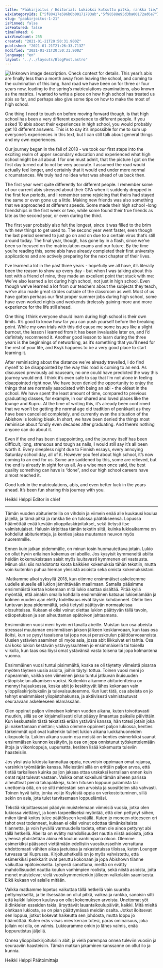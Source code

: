 ```yaml
---
title: "Pääkirjoitus / Editorial: Lukioksi kutsuttu pitkä, rankka tie/The long, hard road called high school"
wixCategoryIds: ["5f80417e596b6b00171783ab","5f90588e95d3ba00172ad6e7"]
slug: "paakirjoitus-1-21"
isPinned: false
isFeatured: false
timeToRead: 6
wixViewCount: 255
created: "2021-01-21T20:50:31.900Z"
published: "2021-01-21T21:26:33.713Z"
modified: "2021-01-21T20:50:31.900Z"
language: "en"
layout: "../../layouts/BlogPost.astro"
---
```


![Unknown image description. Check context for details.](https://static.wixstatic.com/media/18093e_c049480e23c24fa4a0b9e517f8fd3e19~mv2.jpg)
This year’s abis are finally less than a month away from leaving the school, and coming to the culmination of this long, hard road we have been on for three or four years now, leading to the spring’s matriculations examinations, also known as the matrics. I wanted to write a piece on how high school has treated us abis so far, and perhaps also give some tips on how to make the most of high school.

One thing I need to touch on before moving forward though, is that high school has been a very different experience to different people. If you asked 10 abis about their experiences in high school, you would probably get 10 different answers. This is to say it’s impossible for me to sum up everyone’s experiences in this text, but I can still talk about general things and my own experiences. 

Our journey began in the fall of 2018 - we took our first steps into the exciting realm of upper secondary education and experienced what high school might be all about. I for one must admit, that the picture I got on the first day turned out to not be very accurate. I assumed the road would actually feel longer, and certainly that it would end under more normal circumstances. We truly had no idea what was ahead of us back then. 

The first year went quite differently for different people. I remember some of our current abis stressed about their GPA when it suddenly dropped in the first few periods, and I remember some rejoicing that theirs had stayed the same or even gone up a little. Making new friends was also something that we approached at different speeds. Some made their high school -long friendships in the first week or two, while some found their true friends as late as the second year, or even during the third. 

The first year probably also felt the longest, since it was filled to the brim with new things to get used to. The second year went faster, even though the last period seemed to just go on and on due to a certain virus that’s still around today. The final year, though, has gone by in a flash, since we’ve been so focused on the matriculation exams and our future. By the time you’re reading this, some abis have already completed their first university applications and are actively preparing for the next chapter of their lives. 

I’ve learned a lot in the past three years - hopefully we all have, it’s literally been the reason to show up every day - but when I was talking about this text with a friend of mine, they made an excellent point that stuck with me: We’ve also learned a lot during high school, not just in high school. Even though we’ve learned a lot from our teachers about the subjects they teach, we’ve also made great strides outside of the classroom as well. Most of us have gotten perhaps our first proper summer jobs during high school, some have even worked nights and weekends tirelessly gaining more and more experience for the life still ahead. 

One thing I think everyone should learn during high school is their own limits. It’s good to know how far you can push yourself before the breaking point. While my own trials with this  did cause me some issues like a slight burnout, the lesson I learned from it has been invaluable later on, and I’d definitely recommend it. Another good lesson to learn during the three years is the beginnings of networking, as it’s something that you’ll need for the rest of your life, and Ksyk happens to be a very good place to start learning it. 

After reminiscing about the distance we’ve already travelled, I do find myself to be disappointed by the way this road is coming to an end. As discussed previously ad nauseam, no one could have predicted the way this journey would end. I think it’s even safe to say that I’m not alone in feeling disappointed right now. We have been denied the opportunity to enjoy the things that are normally associated with being an abi - the oldest in the school. We have spent the least amount of time, compared to previous graduating classes, for example, in our shared and loved places like the lounge and Kupru. At the time of writing this, it’s already been confirmed that we won’t be getting the normal age old tradition of penkkarit as they have been cancelled completely, and currently even the situation of the Abishow is looking bleak. In short, we have been denied the things most reminisce about fondly even decades after graduating. And there’s nothing anyone can do about it. 

Even if the end has been disappointing, and the journey itself has been difficult, long, strenuous and tough as nails, I would still say it’s all been worth it. Every sleepless night due to Finnish essays, every annoying Saturday school day, all of it. However you feel about high school, it’s now coming to an end for us. Some are saddened by this, some are relieved, but the end is already in sight for us all. As a wise man once said, the best quality something can have is “done”, and our high school careers have almost reached it. 

Good luck in the matriculations, abis, and even better luck in the years ahead. It’s been fun sharing this journey with you. 

Heikki Helppi
Editor in chief

---

Tämän vuoden abiturienteilla on vihdoin ja viimein enää alle kuukausi koulua jäljellä, ja tämä pitkä ja rankka tie on tulossa päätökseensä. Lopussa häämöttää enää kevään ylioppilaskirjoitukset, sekä tietysti itse valmistujaiset. Halusin kirjoittaa tämän tekstin siitä, kuinka lukioaikamme on kohdellut abiturientteja, ja kenties jakaa muutaman neuvon myös nuoremmille. 

Ennen kuin jatkan pidemmälle, on minun tosin huomautettava jotain. Lukio on ollut hyvin erilainen kokemus eri abeille. Jos kysyisit kymmeneltä abilta heidän kokemuksistaan saisit myös luultavasti kymmenen eri vastausta. Minun olisi siis mahdotonta koota kaikkien kokemuksia tähän tekstiin, mutta voin kuitenkin puhua hieman yleisistä asioista sekä omista kokemuksistani. 

&nbsp;Matkamme alkoi syksyllä 2018, kun otimme ensimmäiset askeleemme uudelle alueelle eli lukion jännittävään maailmaan. Samalla pääsimme ensimmäistä kertaa kokemaan mitä lukio saattaa sisältää. Pitää kyllä myöntää, että ainakin omalla kohdalla ensimmäinen katsaus lukioelämään ja kolmen vuoden ajan eletty todellisuus eivät täysin kohdanneet. Oletin tien tuntuvan jopa pidemmältä, sekä tietysti päättyvän normaaleissa olosuhteissa. Kukaan ei olisi voinut olettaa lukion päättyvän tällä tavoin, etäopetuksen ja sen aiheuttaman epätoivon jahtaamana. 

Ensimmäinen vuosi meni hyvin eri tavalla abeille. Muistan kun osa abeista stressasi muutaman ensimmäisen jakson jälkeen keskiarvoaan, kun taas osa iloitsi, kun se pysyi tasaisena tai jopa nousi peruskoulun päättöarvosanoista. Uusien ystävien saaminen oli myös asia, jossa abit liikkuivat eri tahtia. Osa sai koko lukion kestävän ystävyyssuhteen jo ensimmäisellä tai toisella viikolla, kun taas osa löysi omat ystävänsä vasta toisena tai jopa kolmantena vuonna. 

Ensimmäinen vuosi tuntui pisimmältä, koska se oli täytetty viimeistä pisaraa myöten täyteen uusia asioita, joihin täytyi tottua. Toinen vuosi meni jo nopeammin, vaikka sen viimeinen jakso tuntui jatkuvan ikuisuuden etäopiskelun alkamisen vuoksi. Kuitenkin aikamme abiturientteina on mennyt hujauksessa, koska abit jo keskittyvät lähes kokonaan vain ylioppilaskirjoituksiin ja tulevaisuuteemme. Kun luet tätä, osa abeista on jo tehnyt ensimmäiset yliopistohakunsa, ja aktiivisesti valmistautuvat seuraavaan askeleeseen elämässään. 

Olen oppinut paljon viimeisen kolmen vuoden aikana, kuten toivottavasti muutkin, sillä se on kirjaimellisesti ollut pääsyy ilmaantua paikalle päivittäin. Kun keskustelin tästä tekstistä erään ystäväni kanssa, hän totesi jotain joka jäi nakertamaan mieltäni; vaikka olemme oppineet paljon lukiossa, kenties tärkeimmät opit ovat kuitenkin tulleet lukion aikana luokkahuoneiden ulkopuolella. Lukion aikana suurin osa meistä on kenties esimerkiksi saanut ensimmäisen kunnon kesätyön, ja osa on jopa onnistunut työskentelemään iltoja ja viikonloppuja, uupumatta, keräten lisää kokemusta tuleviin haasteisiin. 

Jos yksi asia lukiosta kannattaa oppia, neuvoisin oppimaan omat rajansa, varsinkin työmäärän kanssa. Mielestäni sillä on erittäin paljon arvoa, että tietää tarkalleen kuinka paljon jaksaa ottaa urakaksi kerrallaan ennen kuin omat rajat tulevat vastaan. Vaikka omat kokeiluni tämän aiheen parissa aiheuttivat pieniä takapakkeja, kuten hitusen loppuun palamista tai unettomia öitä, on se silti mielestäni sen arvoista ja suosittelen sitä vahvasti. Toinen hyvä taito, jonka voi jo Ksykistä oppia on verkostoituminen, sillä sekin on asia, jota tulet tarvitsemaan loppuelämäsi. 

Tekstiä kirjoittaessani päädyin muistelemaan viimeisiä vuosia, jotka olen lukiossa viettänyt, ja koen tarpeelliseksi myöntää, että olen pettynyt siihen, miten tämä koitos tulee päätökseen keväällä. Kuten jo moneen otteeseen eri tahot ovat todenneet, kukaan ei olisi voinut odottaa tämänkaltaista tilannetta, ja voin hyvällä varmuudella todeta, etten ole ainoa pettynyt abi tällä hetkellä. Abeilta on evätty mahdollisuudet nauttia niistä asioista, jotka yleensä yhdistetään abina eli koulun vanhimpana oloon. Olemme esimerkiksi päässeet viettämään edellisiin vuosikursseihin verrattuna ehdottomasti vähiten aikaa jaetuissa ja rakastetuissa tiloissa, kuten Loungen turvassa tai Kuprussa. Kirjoitushetkellä on jo myös vahvistettu, että esimerkiksi penkkarit ovat peruttu kokonaan ja jopa Abishown tilanne vaikuttaa epätoivoiselta. Lyhyesti sanottuna, meiltä on evätty mahdollisuudet nauttia koulun vanhimpien roolista, sekä niistä asioista, joita monet muistelevat vielä vuosikymmenienkin jälkeen valkolakin saamisesta. Eikä kukaan voi asialle mitään. 

Vaikka matkamme lopetus vaikuttaa tällä hetkellä vain suurelta pettymykseltä, ja tie itsessään on ollut pitkä, vaikea ja rankka, sanoisin silti että kaikki lukioon kuuluva on ollut kokemuksen arvoista. Unettomat yöt äidinkielen esseiden takia, ärsyttävät lauantaikoulupäivät, kaikki. Mitä mieltä oletkaan lukiosta, se on pian päättymässä meidän osalta. Jotkut iloitsevat sen loppua, jotkut kokevat haikeutta sen johdosta, mutta loppu jo häämöttää. Kuten eräs viisas mies kerran totesi, paras ominaisuus, joka jollain voi olla, on valmis. Lukiouramme onkin jo lähes valmis, enää loppurutistus jäljellä. 

Onnea ylioppilaskirjoituksiin abit, ja vielä parempaa onnea tuleviin vuosiin ja seuraaviin haasteisiin. Tämän matkan jakaminen kanssanne on ollut ilo ja kunnia. 

Heikki Helppi
Päätoimittaja

